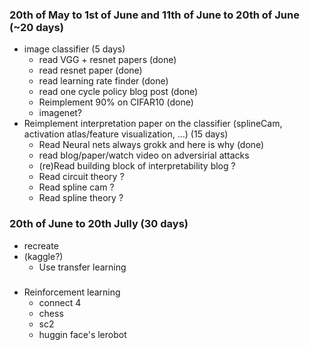 ### 20th of May to 1st of June and 11th of June to 20th of June (~20 days)
- image classifier (5 days)
    - read VGG + resnet papers (done)
    - read resnet paper (done)
    - read learning rate finder (done)
    - read one cycle policy blog post (done)
    - Reimplement 90% on CIFAR10 (done)
    - imagenet?
- Reimplement interpretation paper on the classifier (splineCam, activation atlas/feature visualization, ...) (15 days)
    - Read Neural nets always grokk and here is why (done)
    - read blog/paper/watch video on adversirial attacks
    - (re)Read building block of interpretability blog ?
    - Read circuit theory ?
    - Read spline cam ?
    - Read spline theory ?
### 20th of June to 20th Jully (30 days)
- recreate 
- (kaggle?)
    - Use transfer learning
### 
- Reinforcement learning
    - connect 4
    - chess
    - sc2
    - huggin face's lerobot

